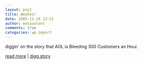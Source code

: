 ```yaml
---
layout: post
title: Woohoo!
date: 2005-11-16 13:51
author: metavalent
comments: true
categories: wp-import
---
```

diggin' on the story that AOL is Bleeding 300 Customers an Hour.

<a href="http://www.lightreading.com/document.asp?doc_id=83507">read more</a>&nbsp;|&nbsp;<a href="http://digg.com/technology/AOL_Bleeding_300_Customes_an_Hour">digg story</a>
